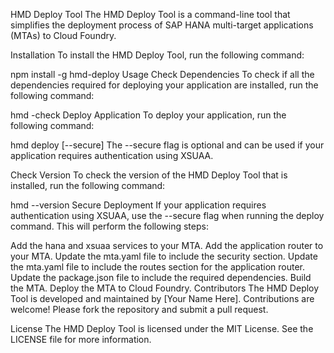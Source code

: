 

HMD Deploy Tool
The HMD Deploy Tool is a command-line tool that simplifies the deployment process of SAP HANA multi-target applications (MTAs) to Cloud Foundry.

Installation
To install the HMD Deploy Tool, run the following command:


npm install -g hmd-deploy
Usage
Check Dependencies
To check if all the dependencies required for deploying your application are installed, run the following command:


hmd -check
Deploy Application
To deploy your application, run the following command:


hmd deploy [--secure]
The --secure flag is optional and can be used if your application requires authentication using XSUAA.

Check Version
To check the version of the HMD Deploy Tool that is installed, run the following command:


hmd --version
Secure Deployment
If your application requires authentication using XSUAA, use the --secure flag when running the deploy command. This will perform the following steps:

Add the hana and xsuaa services to your MTA.
Add the application router to your MTA.
Update the mta.yaml file to include the security section.
Update the mta.yaml file to include the routes section for the application router.
Update the package.json file to include the required dependencies.
Build the MTA.
Deploy the MTA to Cloud Foundry.
Contributors
The HMD Deploy Tool is developed and maintained by [Your Name Here]. Contributions are welcome! Please fork the repository and submit a pull request.

License
The HMD Deploy Tool is licensed under the MIT License. See the LICENSE file for more information.
